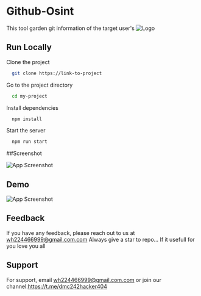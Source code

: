 
# Github-Osint

This tool garden git information of the target user's 
![Logo](https://firebasestorage.googleapis.com/v0/b/testing-766a5.appspot.com/o/storage%2Fdata%2F20230429_093201.jpg?alt=media&token=b2e71238-8af7-48c9-a4af-87afb170acb0)


## Run Locally

Clone the project

```bash
  git clone https://link-to-project
```

Go to the project directory

```bash
  cd my-project
```

Install dependencies

```bash
  npm install
```

Start the server

```bash
  npm run start
```


##Screenshot 

![App Screenshot](https://firebasestorage.googleapis.com/v0/b/testing-766a5.appspot.com/o/storage%2Fdata%2FScreenshot_2023-04-29-20-54-02.png?alt=media&token=cf85b4cb-3f5d-4a50-9f3a-7b8f575a33ca)


## Demo 

![App Screenshot](https://firebasestorage.googleapis.com/v0/b/testing-766a5.appspot.com/o/storage%2Fdata%2FScreenshot_2023-04-29-20-55-52.png?alt=media&token=f171c157-c5d5-4055-bf63-52c5aac22d86)


## Feedback

If you have any feedback, please reach out to us at wh224466999@gmail.com.com
Always give a star to repo... If it usefull for you love you all


## Support

For support, email wh224466999@gmail.com.com or join our  channel:https://t.me/dmc242hacker404
